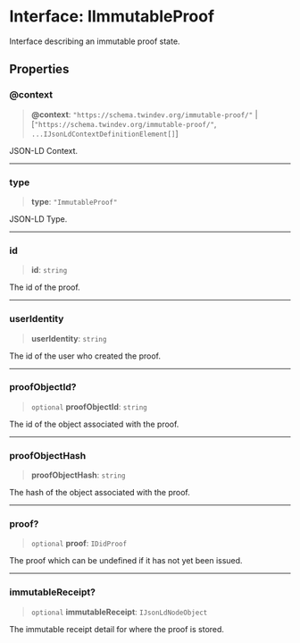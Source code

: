 # Interface: IImmutableProof

Interface describing an immutable proof state.

## Properties

### @context

> **@context**: `"https://schema.twindev.org/immutable-proof/"` \| \[`"https://schema.twindev.org/immutable-proof/"`, `...IJsonLdContextDefinitionElement[]`\]

JSON-LD Context.

***

### type

> **type**: `"ImmutableProof"`

JSON-LD Type.

***

### id

> **id**: `string`

The id of the proof.

***

### userIdentity

> **userIdentity**: `string`

The id of the user who created the proof.

***

### proofObjectId?

> `optional` **proofObjectId**: `string`

The id of the object associated with the proof.

***

### proofObjectHash

> **proofObjectHash**: `string`

The hash of the object associated with the proof.

***

### proof?

> `optional` **proof**: `IDidProof`

The proof which can be undefined if it has not yet been issued.

***

### immutableReceipt?

> `optional` **immutableReceipt**: `IJsonLdNodeObject`

The immutable receipt detail for where the proof is stored.
